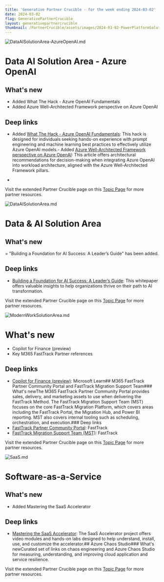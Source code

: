 ```yaml
---
title: 'Generative Partner Crucible - for the week ending 2024-03-02'
date: 2024-03-02
flag: GenerativePartnerCrucible
layout: generativepartnercrucible
thumbnail: /PartnerCrucible/assets/images/2024-03-02-PowerPlatformSolutionArea.md-image.png
---
```


![ DataAISolutionArea-AzureOpenAI.md ]( /PartnerCrucible/assets/images/2024-03-02-DataAISolutionArea-AzureOpenAI.md-image.png )

# Data AI Solution Area - Azure OpenAI

## What's new

- Added What The Hack - Azure OpenAI Fundamentals
- Added Azure Well-Architected Framework perspective on Azure OpenAI

## Deep links

- Added [What The Hack - Azure OpenAI Fundamentals](https://github.com/devanshithakar12/AOAI-Fundamentals-WTH): This hack is designed for individuals seeking hands-on experience with prompt engineering and machine learning best practices to effectively utilize Azure OpenAI models.- Added [Azure Well-Architected Framework perspective on Azure OpenAI](https://learn.microsoft.com/en-us/azure/well-architected/service-guides/azure-openai): This article offers architectural recommendations for decision-making when integrating Azure OpenAI into workload architecture, aligned with the Azure Well-Architected Framework pillars.
  
- 
Visit the extended Partner Crucible page on this [Topic Page](https://lagimik.github.io/PartnerCrucible/DataAISolutionArea-AzureOpenAI) for more partner resources.

![ DataAISolutionArea.md ]( /PartnerCrucible/assets/images/2024-03-02-DataAISolutionArea.md-image.png )

# Data & AI Solution Area

## What's new

= "Building a Foundation for AI Success: A Leader’s Guide" has been added. 

## Deep links

- [Building a Foundation for AI Success: A Leader’s Guide](https://info.microsoft.com/ww-landing-building-a-foundation-for-ai-success.html): This whitepaper offers valuable insights to help organizations thrive on their path to AI transformation.

Visit the extended Partner Crucible page on this [Topic Page](https://lagimik.github.io/PartnerCrucible/DataAISolutionArea) for more partner resources.

![ ModernWorkSolutionArea.md ]( /PartnerCrucible/assets/images/2024-03-02-ModernWorkSolutionArea.md-image.png )

# What's new

- Copilot for Finance (preview)
- Key M365 FastTrack Partner references

## Deep links

- [Copilot for Finance (preview)](https://learn.microsoft.com/en-us/copilot/finance/welcome): Microsoft Learn## M365 FastTrack Partner Community Portal and FastTrack Migration Support Team### What's newThe M365 FastTrack Partner Community Portal provides sales, delivery, and marketing assets to use when delivering the FastTrack Method. The FastTrack Migration Support Team (MST) focuses on the core FastTrack Migration Platform, which covers areas including the FastTrack Portal, the Migration Hub, and Power BI reporting. MST also covers internal tooling such as scheduling, orchestration, and execution.### Deep links
- [FastTrack Partner Community Portal](https://m365-specialty-partner.powerappsportals.com/knowledgebase/article/KB-01160/en-us): FastTrack
- [FastTrack Migration Support Team (MST)](https://fasttrack.microsoft.com/v2/en-us/help): FastTrack

Visit the extended Partner Crucible page on this [Topic Page](https://lagimik.github.io/PartnerCrucible/ModernWorkSolutionArea) for more partner resources.

![ SaaS.md ]( /PartnerCrucible/assets/images/2024-03-02-SaaS.md-image.png )

# Software-as-a-Service

## What's new

- Added Mastering the SaaS Accelerator
  
## Deep links

- [Mastering the SaaS Accelerator](https://microsoft.github.io/Mastering-the-Marketplace/saas-accelerator/): The SaaS Accelerator project offers video modules and hands-on labs designed to help understand, install, use, and customize the accelerator.## Azure Chaos Studio### What's newCurated set of links on chaos engineering and Azure Chaos Studio for measuring, understanding, and improving cloud application and service resilience.

Visit the extended Partner Crucible page on this [Topic Page](https://lagimik.github.io/PartnerCrucible/SaaS) for more partner resources.

